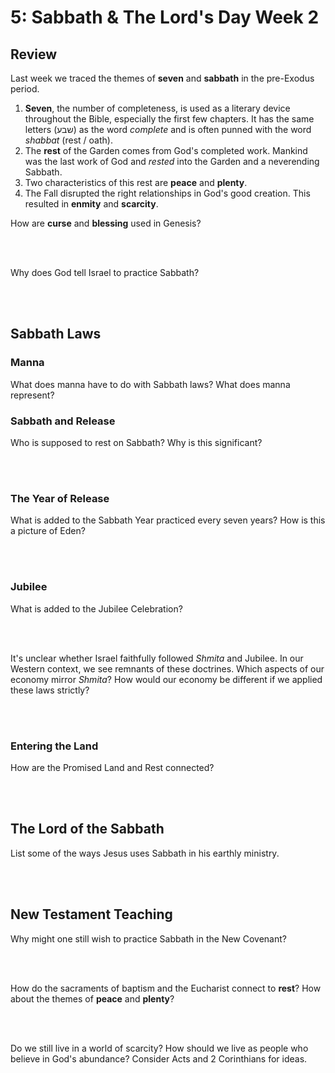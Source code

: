 # 5: Sabbath & The Lord's Day Week 2

## Review

Last week we traced the themes of **seven** and **sabbath** in the pre-Exodus period.

1. **Seven**, the number of completeness, is used as a literary device throughout the Bible, especially the first few chapters. It has the same letters (שבע) as the word _complete_ and is often punned with the word _shabbat_ (rest / oath).
2. The **rest** of the Garden comes from God's completed work. Mankind was the last work of God and _rested_ into the Garden and a neverending Sabbath.
3. Two characteristics of this rest are **peace** and **plenty**.
4. The Fall disrupted the right relationships in God's good creation. This resulted in **enmity** and **scarcity**.

How are **curse** and **blessing** used in Genesis?

<br />
<br />

Why does God tell Israel to practice Sabbath?

<br />
<br />

## Sabbath Laws

### Manna

What does manna have to do with Sabbath laws? What does manna represent?

### Sabbath and Release

Who is supposed to rest on Sabbath? Why is this significant?

<br />
<br />

### The Year of Release

What is added to the Sabbath Year practiced every seven years? How is this a picture of Eden?

<br />
<br />

### Jubilee

What is added to the Jubilee Celebration?

<br />
<br />

It's unclear whether Israel faithfully followed _Shmita_ and Jubilee. In our Western context, we see remnants of these doctrines. Which aspects of our economy mirror _Shmita_? How would our economy be different if we applied these laws strictly?

<br />
<br />

### Entering the Land

How are the Promised Land and Rest connected?

<br />
<br />

## The Lord of the Sabbath

List some of the ways Jesus uses Sabbath in his earthly ministry.

<br />
<br />

## New Testament Teaching

Why might one still wish to practice Sabbath in the New Covenant?

<br />
<br />

How do the sacraments of baptism and the Eucharist connect to **rest**? How about the themes of **peace** and **plenty**?

<br />
<br />

Do we still live in a world of scarcity? How should we live as people who believe in God's abundance? Consider Acts and 2 Corinthians for ideas.

<br />
<br />
